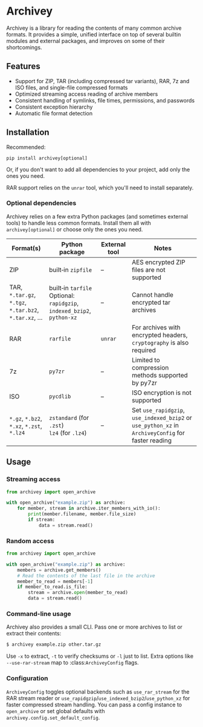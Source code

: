 # Archivey

Archivey is a library for reading the contents of many common archive formats. It provides a simple, unified interface on top of several builtin modules and external packages, and improves on some of their shortcomings.


## Features

- Support for ZIP, TAR (including compressed tar variants), RAR, 7z and ISO files, and single-file compressed formats
- Optimized streaming access reading of archive members
- Consistent handling of symlinks, file times, permissions, and passwords
- Consistent exception hierarchy
- Automatic file format detection

## Installation

Recommended:
```
pip install archivey[optional]
```
Or, if you don't want to add all dependencies to your project, add only the ones you need.

RAR support relies on the `unrar` tool, which you'll need to install separately.

### Optional dependencies

Archivey relies on a few extra Python packages (and sometimes external tools) to
handle less common formats. Install them all with `archivey[optional]` or choose
only the ones you need.

| Format(s) | Python package | External tool | Notes |
|-----------|----------------|---------------|-------|
| ZIP | built‑in `zipfile` | – | AES encrypted ZIP files are not supported |
| TAR, `*.tar.gz`, `*.tgz`, `*.tar.bz2`, `*.tar.xz`, … | built‑in `tarfile`<br>Optional: `rapidgzip`, `indexed_bzip2`, `python-xz` | – | Cannot handle encrypted tar archives |
| RAR | `rarfile` | `unrar` | For archives with encrypted headers, `cryptography` is also required |
| 7z | `py7zr` | – | Limited to compression methods supported by py7zr |
| ISO | `pycdlib` | – | ISO encryption is not supported |
| `*.gz`, `*.bz2`, `*.xz`, `*.zst`, `*.lz4` | `zstandard` (for `.zst`)<br>`lz4` (for `.lz4`) | – | Set `use_rapidgzip`, `use_indexed_bzip2` or `use_python_xz` in `ArchiveyConfig` for faster reading |

## Usage

### Streaming access
```python
from archivey import open_archive

with open_archive("example.zip") as archive:
    for member, stream in archive.iter_members_with_io():
        print(member.filename, member.file_size)
        if stream:
            data = stream.read()
```

### Random access
```python
from archivey import open_archive

with open_archive("example.zip") as archive:
    members = archive.get_members()
    # Read the contents of the last file in the archive
    member_to_read = members[-1]
    if member_to_read.is_file:
        stream = archive.open(member_to_read)
        data = stream.read()
```

### Command-line usage

Archivey also provides a small CLI. Pass one or more archives to list or
extract their contents:

```bash
$ archivey example.zip other.tar.gz
```

Use `-x` to extract, `-t` to verify checksums or `-l` just to list. Extra options
like `--use-rar-stream` map to :class:`ArchiveyConfig` flags.

### Configuration

`ArchiveyConfig` toggles optional backends such as `use_rar_stream` for the RAR
stream reader or `use_rapidgzip`/`use_indexed_bzip2`/`use_python_xz` for faster
compressed stream handling. You can pass a config instance to `open_archive` or
set global defaults with `archivey.config.set_default_config`.

